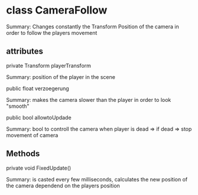 # class CameraFollow

Summary: Changes constantly the Transform Position of the camera in order to follow the players movement

## attributes

private Transform playerTransform

Summary: position of the player in the scene

public float verzoegerung

Summary: makes the camera slower than the player in order to look "smooth"

public bool allowtoUpdade

Summary: bool to controll the camera when player is dead => if dead => stop movement of camera

## Methods

private void FixedUpdate()

Summary: is casted every few milliseconds, calculates the new position of the camera dependend on the players position
